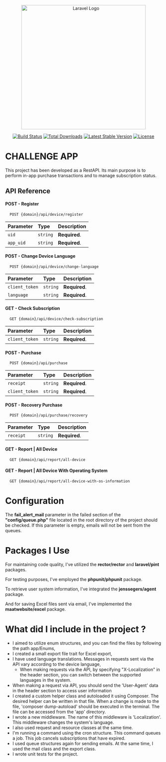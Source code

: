 <p align="center"><a href="https://laravel.com" target="_blank"><img src="https://raw.githubusercontent.com/laravel/art/master/logo-lockup/5%20SVG/2%20CMYK/1%20Full%20Color/laravel-logolockup-cmyk-red.svg" width="400" alt="Laravel Logo"></a></p>

<p align="center">
<a href="https://github.com/laravel/framework/actions"><img src="https://github.com/laravel/framework/workflows/tests/badge.svg" alt="Build Status"></a>
<a href="https://packagist.org/packages/laravel/framework"><img src="https://img.shields.io/packagist/dt/laravel/framework" alt="Total Downloads"></a>
<a href="https://packagist.org/packages/laravel/framework"><img src="https://img.shields.io/packagist/v/laravel/framework" alt="Latest Stable Version"></a>
<a href="https://packagist.org/packages/laravel/framework"><img src="https://img.shields.io/packagist/l/laravel/framework" alt="License"></a>
</p>

# CHALLENGE APP

This project has been developed as a RestAPI. Its main purpose is to perform in-app purchase transactions and to manage subscription status.


## API Reference

#### POST - Register

```http
  POST {domain}/api/device/register
```

| Parameter | Type     | Description                |
| :-------- | :------- | :------------------------- |
| `uid`     | `string` | **Required**. |
| `app_uid` | `string` | **Required**. |

#### POST - Change Device Language

```http
  POST {domain}/api/device/change-language
```

| Parameter | Type     | Description                       |
| :-------- | :------- | :-------------------------------- |
| `client_token`       | `string` | **Required**. |
| `language`           | `string` | **Required**. |

#### GET - Check Subscription

```http
  GET {domain}/api/device/check-subscription
```

| Parameter | Type     | Description                       |
| :-------- | :------- | :-------------------------------- |
| `client_token`       | `string` | **Required**. |

#### POST - Purchase

```http
  POST {domain}/api/purchase
```

| Parameter | Type     | Description                       |
| :-------- | :------- | :-------------------------------- |
| `receipt`            | `string` | **Required**. |
| `client_token`       | `string` | **Required**. |

#### POST - Recovery Purchase

```http
  POST {domain}/api/purchase/recovery
```

| Parameter | Type     | Description                       |
| :-------- | :------- | :-------------------------------- |
| `receipt`            | `string` | **Required**. |

#### GET - Report | All Device

```http
  GET {domain}/api/report/all-device
```

#### GET - Report | All Device With Operating System

```http
  GET {domain}/api/report/all-device-with-os-information
```


# Configuration

The **fail_alert_mail** parameter in the failed section of the **"config/queue.php"** file located in the root directory of the project should be checked. If this parameter is empty, emails will not be sent from the queues.

# Packages I Use

For maintaining code quality, I've utilized the **rector/rector** and **laravel/pint** packages.

For testing purposes, I've employed the **phpunit/phpunit** package.

To retrieve user system information, I've integrated the **jenssegers/agent** package.

And for saving Excel files sent via email, I've implemented the **maatwebsite/excel** package.

# What did I include in the project ?

- I aimed to utilize enum structures, and you can find the files by following the path app/Enums,
- I created a small export file trait for Excel export,
- I have used language translations. Messages in requests sent via the API vary according to the device language,
    - When making requests via the API, by specifying "X-Localization" in the header section, you can switch between the supported languages in the system.
- When making a request via API, you should send the 'User-Agent' data in the header section to access user information
- I created a custom helper class and autoloaded it using Composer. The desired helper can be written in that file. When a change is made to the file, 'composer dump-autoload' should be executed in the terminal. The file can be accessed from the 'app' directory.
- I wrote a new middleware. The name of this middleware is 'Localization'. This middleware changes the system's language.
- I also used request and resource classes at the same time.
- I'm running a command using the cron structure. This command queues a job. This job cancels subscriptions that have expired.
- I used queue structures again for sending emails. At the same time, I used the mail class and the export class.
- I wrote unit tests for the project.
